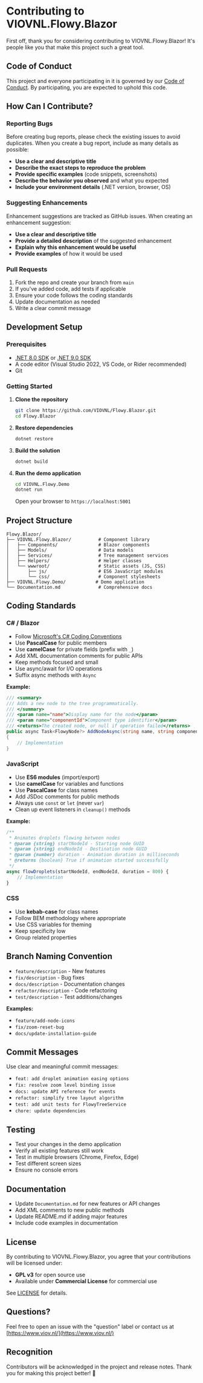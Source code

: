 # Contributing to VIOVNL.Flowy.Blazor

First off, thank you for considering contributing to VIOVNL.Flowy.Blazor! It's people like you that make this project such a great tool.

## Code of Conduct

This project and everyone participating in it is governed by our [Code of Conduct](CODE_OF_CONDUCT.md). By participating, you are expected to uphold this code.

## How Can I Contribute?

### Reporting Bugs

Before creating bug reports, please check the existing issues to avoid duplicates. When you create a bug report, include as many details as possible:

- **Use a clear and descriptive title**
- **Describe the exact steps to reproduce the problem**
- **Provide specific examples** (code snippets, screenshots)
- **Describe the behavior you observed** and what you expected
- **Include your environment details** (.NET version, browser, OS)

### Suggesting Enhancements

Enhancement suggestions are tracked as GitHub issues. When creating an enhancement suggestion:

- **Use a clear and descriptive title**
- **Provide a detailed description** of the suggested enhancement
- **Explain why this enhancement would be useful**
- **Provide examples** of how it would be used

### Pull Requests

1. Fork the repo and create your branch from `main`
2. If you've added code, add tests if applicable
3. Ensure your code follows the coding standards
4. Update documentation as needed
5. Write a clear commit message

## Development Setup

### Prerequisites

- [.NET 8.0 SDK](https://dotnet.microsoft.com/download/dotnet/8.0) or [.NET 9.0 SDK](https://dotnet.microsoft.com/download/dotnet/9.0)
- A code editor (Visual Studio 2022, VS Code, or Rider recommended)
- Git

### Getting Started

1. **Clone the repository**
   ```bash
   git clone https://github.com/VIOVNL/Flowy.Blazor.git
   cd Flowy.Blazor
   ```

2. **Restore dependencies**
   ```bash
   dotnet restore
   ```

3. **Build the solution**
   ```bash
   dotnet build
   ```

4. **Run the demo application**
   ```bash
   cd VIOVNL.Flowy.Demo
   dotnet run
   ```
   Open your browser to `https://localhost:5001`

## Project Structure

```
Flowy.Blazor/
├── VIOVNL.Flowy.Blazor/          # Component library
│   ├── Components/               # Blazor components
│   ├── Models/                   # Data models
│   ├── Services/                 # Tree management services
│   ├── Helpers/                  # Helper classes
│   └── wwwroot/                  # Static assets (JS, CSS)
│       ├── js/                   # ES6 JavaScript modules
│       └── css/                  # Component stylesheets
├── VIOVNL.Flowy.Demo/           # Demo application
└── Documentation.md              # Comprehensive docs
```

## Coding Standards

### C# / Blazor

- Follow [Microsoft's C# Coding Conventions](https://docs.microsoft.com/en-us/dotnet/csharp/fundamentals/coding-style/coding-conventions)
- Use **PascalCase** for public members
- Use **camelCase** for private fields (prefix with `_`)
- Add XML documentation comments for public APIs
- Keep methods focused and small
- Use async/await for I/O operations
- Suffix async methods with `Async`

**Example:**
```csharp
/// <summary>
/// Adds a new node to the tree programmatically.
/// </summary>
/// <param name="name">Display name for the node</param>
/// <param name="componentId">Component type identifier</param>
/// <returns>The created node, or null if operation failed</returns>
public async Task<FlowyNode?> AddNodeAsync(string name, string componentId)
{
    // Implementation
}
```

### JavaScript

- Use **ES6 modules** (import/export)
- Use **camelCase** for variables and functions
- Use **PascalCase** for class names
- Add JSDoc comments for public methods
- Always use `const` or `let` (never `var`)
- Clean up event listeners in `cleanup()` methods

**Example:**
```javascript
/**
 * Animates droplets flowing between nodes
 * @param {string} startNodeId - Starting node GUID
 * @param {string} endNodeId - Destination node GUID
 * @param {number} duration - Animation duration in milliseconds
 * @returns {boolean} True if animation started successfully
 */
async flowDroplets(startNodeId, endNodeId, duration = 800) {
    // Implementation
}
```

### CSS

- Use **kebab-case** for class names
- Follow BEM methodology where appropriate
- Use CSS variables for theming
- Keep specificity low
- Group related properties

## Branch Naming Convention

- `feature/description` - New features
- `fix/description` - Bug fixes
- `docs/description` - Documentation changes
- `refactor/description` - Code refactoring
- `test/description` - Test additions/changes

**Examples:**
- `feature/add-node-icons`
- `fix/zoom-reset-bug`
- `docs/update-installation-guide`

## Commit Messages

Use clear and meaningful commit messages:

- `feat: add droplet animation easing options`
- `fix: resolve zoom level binding issue`
- `docs: update API reference for events`
- `refactor: simplify tree layout algorithm`
- `test: add unit tests for FlowyTreeService`
- `chore: update dependencies`

## Testing

- Test your changes in the demo application
- Verify all existing features still work
- Test in multiple browsers (Chrome, Firefox, Edge)
- Test different screen sizes
- Ensure no console errors

## Documentation

- Update `Documentation.md` for new features or API changes
- Add XML comments to new public methods
- Update README.md if adding major features
- Include code examples in documentation

## License

By contributing to VIOVNL.Flowy.Blazor, you agree that your contributions will be licensed under:
- **GPL v3** for open source use
- Available under **Commercial License** for commercial use

See [LICENSE](LICENSE) for details.

## Questions?

Feel free to open an issue with the "question" label or contact us at [https://www.viov.nl/](https://www.viov.nl/)

## Recognition

Contributors will be acknowledged in the project and release notes. Thank you for making this project better! 🎉
